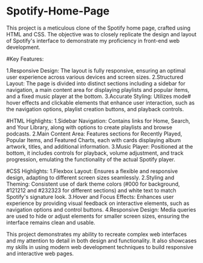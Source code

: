 # Spotify-Home-Page
This project is a meticulous clone of the Spotify home page, crafted using HTML and CSS. The objective was to closely replicate the design and layout of Spotify's interface to demonstrate my proficiency in front-end web development.

#Key Features:

1.Responsive Design: The layout is fully responsive, ensuring an optimal user experience across various devices and screen sizes.
2.Structured Layout: The page is divided into distinct sections including a sidebar for navigation, a main content area for displaying playlists and popular items, and a fixed music player at the bottom.
3.Accurate Styling: Utilizes mode# hover effects and clickable elements that enhance user interaction, such as the navigation options, playlist creation buttons, and playback controls.

#HTML Highlights:
1.Sidebar Navigation: Contains links for Home, Search, and Your Library, along with options to create playlists and browse podcasts.
2.Main Content Area: Features sections for Recently Played, Popular Items, and Featured Charts, each with cards displaying album artwork, titles, and additional information.
3.Music Player: Positioned at the bottom, it includes controls for playback, volume adjustment, and track progression, emulating the functionality of the actual Spotify player.

#CSS Highlights:
1.Flexbox Layout: Ensures a flexible and responsive design, adapting to different screen sizes seamlessly.
2.Styling and Theming: Consistent use of dark theme colors (#000 for background, #121212 and #232323 for different sections) and white text to match Spotify's signature look.
3.Hover and Focus Effects: Enhances user experience by providing visual feedback on interactive elements, such as navigation options and control buttons.
4.Responsive Design: Media queries are used to hide or adjust elements for smaller screen sizes, ensuring the interface remains clean and usable.

This project demonstrates my ability to recreate complex web interfaces and my attention to detail in both design and functionality. It also showcases my skills in using modern web development techniques to build responsive and interactive web pages.
